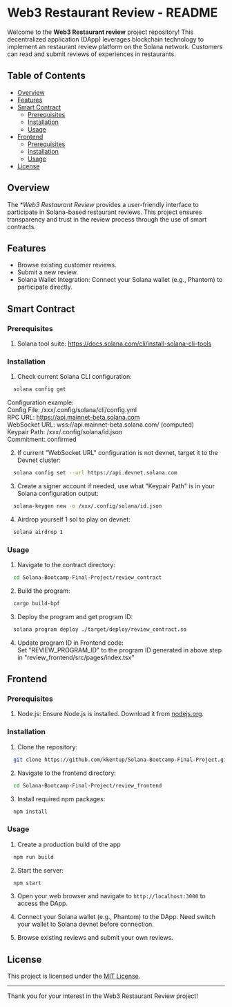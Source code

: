# Web3 Restaurant Review - README

Welcome to the **Web3 Restaurant review** project repository! This decentralized application (DApp) leverages blockchain technology to implement an restaurant review platform on the Solana network. Customers can read and submit reviews of experiences in restaurants.

## Table of Contents

- [Overview](#overview)
- [Features](#features)
- [Smart Contract](#smart-contract)
  - [Prerequisites](#prerequisites)
  - [Installation](#installation)
  - [Usage](#usage)
- [Frontend](#frontend)
  - [Prerequisites](#prerequisites-1)
  - [Installation](#installation-1)
  - [Usage](#usage-1)
- [License](#license)

## Overview

The **Web3 Restaurant Review* provides a user-friendly interface to participate in Solana-based restaurant reviews. This project ensures transparency and trust in the review process through the use of smart contracts.

## Features

- Browse existing customer reviews.
- Submit a new review.
- Solana Wallet Integration: Connect your Solana wallet (e.g., Phantom) to participate directly.

## Smart Contract

### Prerequisites
1. Solana tool suite: https://docs.solana.com/cli/install-solana-cli-tools

### Installation
1. Check current Solana CLI configuration:

```bash
  solana config get
```
Configuration example: \
Config File: /xxx/.config/solana/cli/config.yml \
RPC URL: https://api.mainnet-beta.solana.com \
WebSocket URL: wss://api.mainnet-beta.solana.com/ (computed) \
Keypair Path: /xxx/.config/solana/id.json \
Commitment: confirmed

2. If current "WebSocket URL" configuration is not devnet, target it to the Devnet cluster:

```bash
  solana config set --url https://api.devnet.solana.com
```

3. Create a signer account if needed, use what "Keypair Path" is in your Solana configuration output:

```bash
  solana-keygen new -o /xxx/.config/solana/id.json
```

4. Airdrop yourself 1 sol to play on devnet:

```bash
  solana airdrop 1
```

### Usage
1. Navigate to the contract directory:

```bash
  cd Solana-Bootcamp-Final-Project/review_contract
```

2. Build the program:

```bash
  cargo build-bpf
```

3. Deploy the program and get program ID:

```bash
  solana program deploy ./target/deploy/review_contract.so
```

4. Update program ID in Frontend code: \
Set "REVIEW_PROGRAM_ID" to the program ID generated in above step in "review_frontend/src/pages/index.tsx"

## Frontend

### Prerequisites

1. Node.js: Ensure Node.js is installed. Download it from [nodejs.org](https://nodejs.org/).

### Installation

1. Clone the repository:

```bash
  git clone https://github.com/kkentup/Solana-Bootcamp-Final-Project.git
```

2. Navigate to the frontend directory:

```bash
  cd Solana-Bootcamp-Final-Project/review_frontend
```

3. Install required npm packages:

```bash
  npm install
```

### Usage
1. Create a production build of the app

```bash
  npm run build
```

2. Start the server:

```bash
  npm start
```

3. Open your web browser and navigate to `http://localhost:3000` to access the DApp.

4. Connect your Solana wallet (e.g., Phantom) to the DApp. Need switch your wallet to Solana devnet before connection.

5. Browse existing reviews and submit your own reviews.

## License

This project is licensed under the [MIT License](LICENSE).

---

Thank you for your interest in the Web3 Restaurant Review project!
